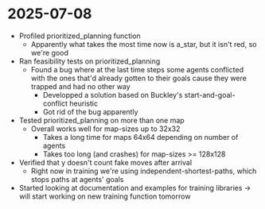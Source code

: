 # 2025-07-08

- Profiled prioritized_planning function
    - Apparently what takes the most time now is a_star, but it isn't red, so we're good
- Ran feasibility tests on prioritized_planning
    - Found a bug where at the last time steps some agents conflicted with the ones that'd already gotten to their goals cause they were trapped and had no other way
        - Developped a solution based on Buckley's start-and-goal-conflict heuristic
        - Got rid of the bug apparently
- Tested prioritized_planning on more than one map
    - Overall works well for map-sizes up to 32x32
        - Takes a long time for maps 64x64 depending on number of agents
        - Takes too long (and crashes) for map-sizes  >= 128x128
- Verified that y doesn't count fake moves after arrival 
    - Right now in training we're using independent-shortest-paths, which stops paths at agents' goals
- Started looking at documentation and examples for training libraries -> will start working on new training function tomorrow